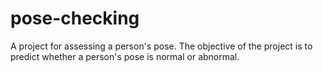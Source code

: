 # pose-checking
A project for assessing a person's pose. The objective of the project is to predict whether a person's pose is normal or abnormal.
